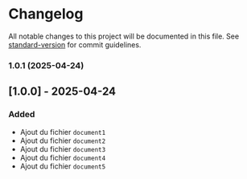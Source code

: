 # Changelog

All notable changes to this project will be documented in this file. See [standard-version](https://github.com/conventional-changelog/standard-version) for commit guidelines.

### 1.0.1 (2025-04-24)

## [1.0.0] - 2025-04-24

### Added
- Ajout du fichier `document1`
- Ajout du fichier `document2`
- Ajout du fichier `document3`
- Ajout du fichier `document4`
- Ajout du fichier `document5`
